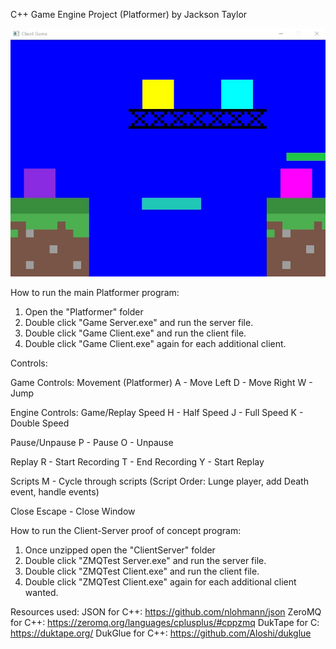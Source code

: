 C++ Game Engine Project (Platformer) by Jackson Taylor

![Platformer Picture](https://github.com/ncjack/Online-2D-Platformer/blob/main/4%20player%20platformer.jpg?raw=true)

How to run the main Platformer program:
1. Open the "Platformer" folder
2. Double click "Game Server.exe" and run the server file.
3. Double click "Game Client.exe" and run the client file.
4. Double click "Game Client.exe" again for each additional client.


Controls:

Game Controls:
Movement (Platformer)
A - Move Left
D - Move Right
W - Jump

Engine Controls:
Game/Replay Speed
H - Half Speed
J - Full Speed
K - Double Speed

Pause/Unpause
P - Pause
O - Unpause

Replay
R - Start Recording
T - End Recording
Y - Start Replay

Scripts
M - Cycle through scripts
(Script Order: Lunge player, add Death event, handle events)

Close
Escape - Close Window


How to run the Client-Server proof of concept program:
1. Once unzipped open the "ClientServer" folder
2. Double click "ZMQTest Server.exe" and run the server file.
3. Double click "ZMQTest Client.exe" and run the client file.
4. Double click "ZMQTest Client.exe" again for each additional client wanted.


Resources used:
JSON for C++: https://github.com/nlohmann/json
ZeroMQ for C++: https://zeromq.org/languages/cplusplus/#cppzmq
DukTape for C: https://duktape.org/
DukGlue for C++: https://github.com/Aloshi/dukglue
